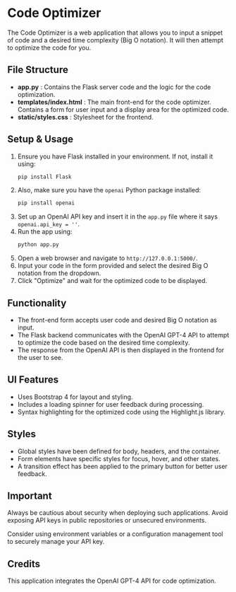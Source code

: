 # Code Optimizer

The Code Optimizer is a web application that allows you to input a snippet of code and a desired time complexity (Big O notation). It will then attempt to optimize the code for you.

## File Structure

- **app.py** : Contains the Flask server code and the logic for the code optimization.
- **templates/index.html** : The main front-end for the code optimizer. Contains a form for user input and a display area for the optimized code.
- **static/styles.css** : Stylesheet for the frontend.

## Setup & Usage

1. Ensure you have Flask installed in your environment. If not, install it using:
   ```bash
   pip install Flask
   ```
2. Also, make sure you have the `openai` Python package installed:
   ```bash
   pip install openai
   ```
3. Set up an OpenAI API key and insert it in the `app.py` file where it says `openai.api_key = ''`.
4. Run the app using:
   ```bash
   python app.py
   ```
5. Open a web browser and navigate to `http://127.0.0.1:5000/`.
6. Input your code in the form provided and select the desired Big O notation from the dropdown.
7. Click "Optimize" and wait for the optimized code to be displayed.

## Functionality

- The front-end form accepts user code and desired Big O notation as input.
- The Flask backend communicates with the OpenAI GPT-4 API to attempt to optimize the code based on the desired time complexity.
- The response from the OpenAI API is then displayed in the frontend for the user to see.

## UI Features

- Uses Bootstrap 4 for layout and styling.
- Includes a loading spinner for user feedback during processing.
- Syntax highlighting for the optimized code using the Highlight.js library.

## Styles

- Global styles have been defined for body, headers, and the container.
- Form elements have specific styles for focus, hover, and other states.
- A transition effect has been applied to the primary button for better user feedback.

## Important

Always be cautious about security when deploying such applications. Avoid exposing API keys in public repositories or unsecured environments. 

Consider using environment variables or a configuration management tool to securely manage your API key.

## Credits

This application integrates the OpenAI GPT-4 API for code optimization.
